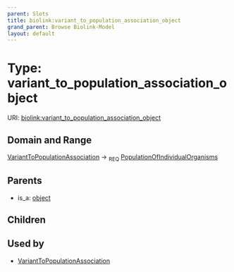 ```yaml
---
parent: Slots
title: biolink:variant_to_population_association_object
grand_parent: Browse Biolink-Model
layout: default
---
```


# Type: variant_to_population_association_object




URI: [biolink:variant_to_population_association_object](https://w3id.org/biolink/vocab/variant_to_population_association_object)

## Domain and Range

[VariantToPopulationAssociation](VariantToPopulationAssociation.md) ->  <sub>REQ</sub> [PopulationOfIndividualOrganisms](PopulationOfIndividualOrganisms.md)

## Parents

 *  is_a: [object](object.md)

## Children


## Used by

 * [VariantToPopulationAssociation](VariantToPopulationAssociation.md)

